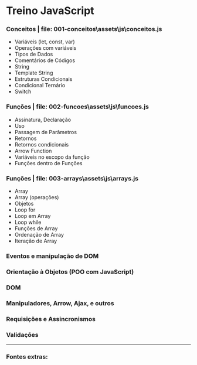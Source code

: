 # Treino JavaScript

### Conceitos | file: 001-conceitos\assets\js\conceitos.js

- Variáveis (let, const, var)
- Operações com variáveis
- Tipos de Dados
- Comentários de Códigos
- String
- Template String
- Estruturas Condicionais
- Condicional Ternário
- Switch

### Funções | file: 002-funcoes\assets\js\funcoes.js

- Assinatura, Declaração
- Uso
- Passagem de Parâmetros
- Retornos
- Retornos condicionais
- Arrow Function
- Variáveis no escopo da função
- Funções dentro de Funções

### Funções | file: 003-arrays\assets\js\arrays.js

- Array
- Array (operações)
- Objetos
- Loop for
- Loop em Array
- Loop while
- Funções de Array
- Ordenação de Array
- Iteração de Array

### Eventos e manipulação de DOM

### Orientação à Objetos (POO com JavaScript)

### DOM

### Manipuladores, Arrow, Ajax, e outros

### Requisições e Assincronismos

### Validações



---

### Fontes extras:


